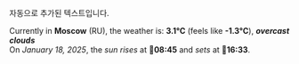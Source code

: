 
자동으로 추가된 텍스트입니다.

<!--START_SECTION:weather:moscow-->
Currently in **Moscow** (RU), the weather is: **3.1°C** (feels like **-1.3°C**), ***overcast clouds***<br/>
On *January 18, 2025*, the *sun rises* at 🌅**08:45** and *sets* at 🌇**16:33**.
<!--END_SECTION:weather-->
